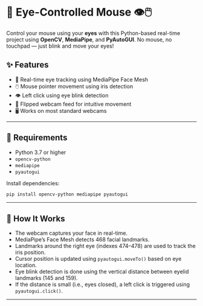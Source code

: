 # 🧠 Eye-Controlled Mouse 👁️🖱️

Control your mouse using your **eyes** with this Python-based real-time project using **OpenCV**, **MediaPipe**, and **PyAutoGUI**. No mouse, no touchpad — just blink and move your eyes!


## ✨ Features

- 🧿 Real-time eye tracking using MediaPipe Face Mesh  
- 🖱️ Mouse pointer movement using iris detection  
- 👁️ Left click using eye blink detection  
- 🔁 Flipped webcam feed for intuitive movement  
- 🖥️ Works on most standard webcams

---

## 🔧 Requirements

- Python 3.7 or higher  
- `opencv-python`  
- `mediapipe`  
- `pyautogui`

Install dependencies:

```bash
pip install opencv-python mediapipe pyautogui
```
---

## 🧪 How It Works

- The webcam captures your face in real-time.
- MediaPipe’s Face Mesh detects 468 facial landmarks.
- Landmarks around the right eye (indexes 474–478) are used to track the iris position.
- Cursor position is updated using `pyautogui.moveTo()` based on eye location.
- Eye blink detection is done using the vertical distance between eyelid landmarks (145 and 159).
- If the distance is small (i.e., eyes closed), a left click is triggered using `pyautogui.click()`.

---


